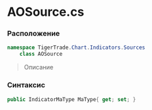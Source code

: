 
# AOSource.cs
### Расположение
```csharp
namespace TigerTrade.Chart.Indicators.Sources  
    class AOSource
```

> Описание

### Синтаксис
```csharp
public IndicatorMaType MaType{ get; set; }
```
